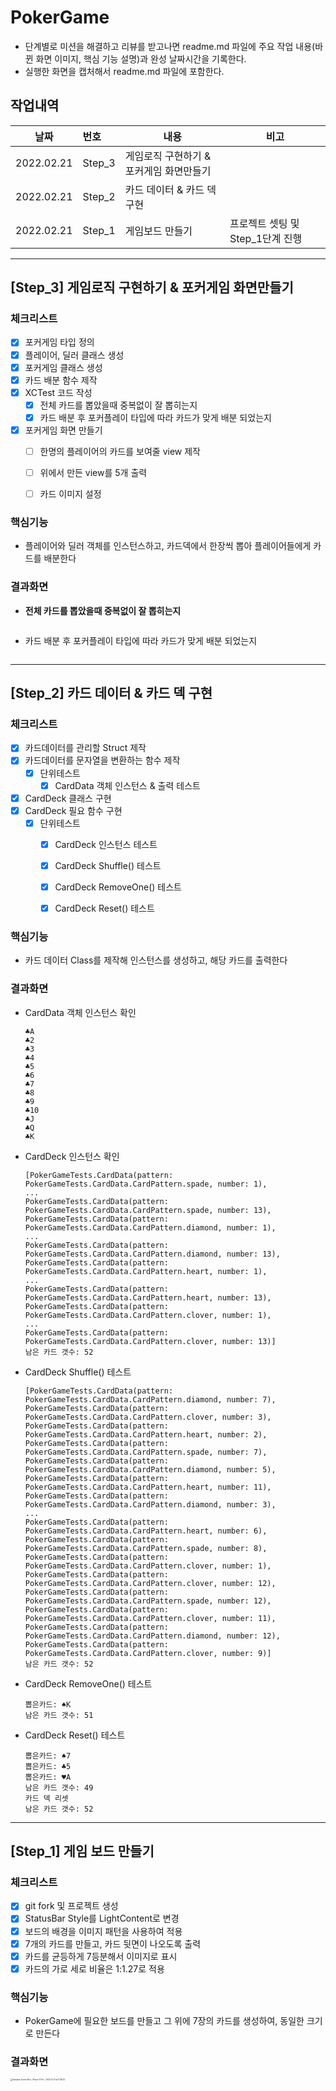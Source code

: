 # PokerGame

- 단계별로 미션을 해결하고 리뷰를 받고나면 readme.md 파일에 주요 작업 내용(바뀐 화면 이미지, 핵심 기능 설명)과 완성 날짜시간을 기록한다.
- 실행한 화면을 캡처해서 readme.md 파일에 포함한다.

## 작업내역

| 날짜       | 번호   | 내용                                    | 비고                             |
| ---------- | :----- | --------------------------------------- | -------------------------------- |
| 2022.02.21 | Step_3 | 게임로직 구현하기 & 포커게임 화면만들기 |                                  |
| 2022.02.21 | Step_2 | 카드 데이터 & 카드 덱 구현              |                                  |
| 2022.02.21 | Step_1 | 게임보드 만들기                         | 프로젝트 셋팅 및 Step_1단계 진행 |

------

## [Step_3] 게임로직 구현하기 & 포커게임 화면만들기

### 체크리스트

- [x] 포커게임 타입 정의
- [x] 플레이어, 딜러 클래스 생성
- [x] 포커게임 클래스 생성
- [x] 카드 배분 함수 제작 
- [x] XCTest 코드 작성
  - [x] 전체 카드를 뽑았을때 중복없이 잘 뽑히는지
  - [x] 카드 배분 후 포커플레이 타입에 따라 카드가 맞게 배분 되었는지
- [x] 포커게임 화면 만들기
  - [ ] 한명의 플레이어의 카드를 보여줄 view 제작
  - [ ] 위에서 만든 view를 5개 출력
  - [ ] 카드 이미지 설정
  

### 핵심기능

* 플레이어와 딜러 객체를 인스턴스하고, 카드덱에서 한장씩 뽑아 플레이어들에게 카드를 배분한다

### 결과화면

* **전체 카드를 뽑았을때 중복없이 잘 뽑히는지**

  ```
  
  ```

* 카드 배분 후 포커플레이 타입에 따라 카드가 맞게 배분 되었는지

  ```
  
  ```

  

------



## [Step_2] 카드 데이터 & 카드 덱 구현

### 체크리스트

- [x] 카드데이터를 관리할 Struct 제작
- [x] 카드데이터를 문자열을 변환하는 함수 제작
  - [x] 단위테스트
    - [x] CardData 객체 인스턴스 & 출력 테스트

- [x] CardDeck 클래스 구현
- [x] CardDeck 필요 함수 구현
  - [x] 단위테스트
    - [x] CardDeck 인스턴스 테스트
    - [x] CardDeck Shuffle() 테스트
    - [x] CardDeck RemoveOne() 테스트
    - [x] CardDeck Reset() 테스트


### 핵심기능

* 카드 데이터 Class를 제작해 인스턴스를 생성하고, 해당 카드를 출력한다

### 결과화면

* CardData 객체 인스턴스 확인

  ```
  ♣A
  ♣2
  ♣3
  ♣4
  ♣5
  ♣6
  ♣7
  ♣8
  ♣9
  ♣10
  ♣J
  ♣Q
  ♣K
  ```

* CardDeck 인스턴스 확인

  ```
  [PokerGameTests.CardData(pattern: PokerGameTests.CardData.CardPattern.spade, number: 1), 
  ...
  PokerGameTests.CardData(pattern: PokerGameTests.CardData.CardPattern.spade, number: 13), PokerGameTests.CardData(pattern: PokerGameTests.CardData.CardPattern.diamond, number: 1), 
  ...
  PokerGameTests.CardData(pattern: PokerGameTests.CardData.CardPattern.diamond, number: 13), PokerGameTests.CardData(pattern: PokerGameTests.CardData.CardPattern.heart, number: 1), 
  ...
  PokerGameTests.CardData(pattern: PokerGameTests.CardData.CardPattern.heart, number: 13), PokerGameTests.CardData(pattern: PokerGameTests.CardData.CardPattern.clover, number: 1),
  ...
  PokerGameTests.CardData(pattern: PokerGameTests.CardData.CardPattern.clover, number: 13)]
  남은 카드 갯수: 52
  ```
  
* CardDeck Shuffle() 테스트

  ```
  [PokerGameTests.CardData(pattern: PokerGameTests.CardData.CardPattern.diamond, number: 7), PokerGameTests.CardData(pattern: PokerGameTests.CardData.CardPattern.clover, number: 3), PokerGameTests.CardData(pattern: PokerGameTests.CardData.CardPattern.heart, number: 2), PokerGameTests.CardData(pattern: PokerGameTests.CardData.CardPattern.spade, number: 7), PokerGameTests.CardData(pattern: PokerGameTests.CardData.CardPattern.diamond, number: 5), PokerGameTests.CardData(pattern: PokerGameTests.CardData.CardPattern.heart, number: 11), PokerGameTests.CardData(pattern: PokerGameTests.CardData.CardPattern.diamond, number: 3), 
  ...
  PokerGameTests.CardData(pattern: PokerGameTests.CardData.CardPattern.heart, number: 6), PokerGameTests.CardData(pattern: PokerGameTests.CardData.CardPattern.spade, number: 8), PokerGameTests.CardData(pattern: PokerGameTests.CardData.CardPattern.clover, number: 1), PokerGameTests.CardData(pattern: PokerGameTests.CardData.CardPattern.clover, number: 12), PokerGameTests.CardData(pattern: PokerGameTests.CardData.CardPattern.spade, number: 12), PokerGameTests.CardData(pattern: PokerGameTests.CardData.CardPattern.clover, number: 11), PokerGameTests.CardData(pattern: PokerGameTests.CardData.CardPattern.diamond, number: 12), PokerGameTests.CardData(pattern: PokerGameTests.CardData.CardPattern.clover, number: 9)]
  남은 카드 갯수: 52
  ```
  
* CardDeck RemoveOne() 테스트

  ```
  뽑은카드: ♠K
  남은 카드 갯수: 51
  ```
  
* CardDeck Reset() 테스트

  ```
  뽑은카드: ♠7
  뽑은카드: ♣5
  뽑은카드: ♥A
  남은 카드 갯수: 49
  카드 덱 리셋
  남은 카드 갯수: 52
  ```



------

## [Step_1] 게임 보드 만들기

### 체크리스트

- [x] git fork 및 프로젝트 생성
- [x] StatusBar Style를 LightContent로 변경
- [x] 보드의 배경을 이미지 패턴을 사용하여 적용
- [x] 7개의 카드를 만들고, 카드 뒷면이 나오도록 출력
- [x] 카드를 균등하게 7등분해서 이미지로 표시
- [x] 카드의 가로 세로 비율은 1:1.27로 적용

### 핵심기능

* PokerGame에 필요한 보드를 만들고 그 위에 7장의 카드를 생성하여, 동일한 크기로 만든다

### 결과화면

<img src="https://user-images.githubusercontent.com/5019378/154883261-ebc85ee1-6573-4bc3-8bcb-9c689e2a3e04.png" alt="Simulator Screen Shot - iPhone 13 Pro - 2022-02-21 at 11 48 24" style="zoom:20%;" />



